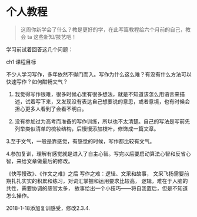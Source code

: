 # 个人教程

>这周你新学会了什么？教是更好的学，在此写篇教程给六个月前的自己，教会 ta 这些新知/技艺吧！

学习前试着回答这几个问题：

ch1 课程目标

不少人学习写作，多年依然不得门而入。写作为什么这么难？有没有什么方法可以快速写作？如何酣畅文气？
 
1. 我觉得写作很难，很多时候心里有很多想法，就是不知道该怎么用语言来描述，试着写下来，又发现没有表达自己想要说的意思，或者意境，也有时候会担心更多人看到了会看不明白。

2. 没有参加过为高考而准备的写作训练，所以也不太清楚。自己的写法是写前先列举类似清单的梳妆结构，后慢慢添加枝叶，修饰成一篇文章。

3.至于文气，一般是靠感觉，有感觉的时候，写作都比较有文气。

4.参加复训，理解有感觉就是进入了自主心智。写完以后要启动算法心智和反省心智，来给文章做最后的修改。



《快写慢改》、《作文之难》之后
写作之难：逻辑、文采和故事，
文采飞扬需要前期扎扎实实的积累和练习，对词汇掌握和运用要求比较高，
逻辑，难在于人脑的共性，需要协调的感官太多，
故事给出一个小技巧——将自我置后，但是不知道怎么操作。


2018-1-18添加复训感受，修改2.3.4.
